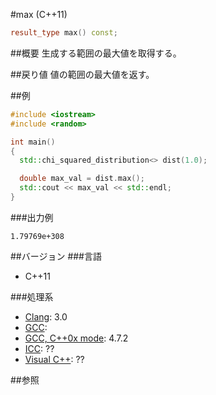 #max (C++11)
```cpp
result_type max() const;
```

##概要
生成する範囲の最大値を取得する。


##戻り値
値の範囲の最大値を返す。


##例
```cpp
#include <iostream>
#include <random>

int main()
{
  std::chi_squared_distribution<> dist(1.0);

  double max_val = dist.max();
  std::cout << max_val << std::endl;
}
```

###出力例
```
1.79769e+308
```

##バージョン
###言語
- C++11

###処理系
- [Clang](/implementation.md#clang): 3.0
- [GCC](/implementation.md#gcc): 
- [GCC, C++0x mode](/implementation.md#gcc): 4.7.2
- [ICC](/implementation.md#icc): ??
- [Visual C++](/implementation.md#visual_cpp): ??


##参照


